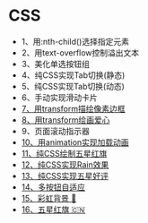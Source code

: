 # CSS
- 1、用:nth-child()选择指定元素
- 2、用text-overflow控制溢出文本
- 3、美化单选按钮组
- 4、纯CSS实现Tab切换(静态)
- 5、纯CSS实现Tab切换(动态)
- 6、手动实现滑动卡片
- [7、用transform描绘像素边框](https://codepen.io/GuoguoDad/pen/PoejNpv)
- [8、用transform绘画爱心](https://codepen.io/GuoguoDad/pen/YzLzpKb)
- 9、页面滚动指示器
- [10、用animation实现加载动画](https://codepen.io/GuoguoDad/pen/PoeozMx)
- [11、纯CSS绘制五星红旗](https://codepen.io/GuoguoDad/pen/poVvrvM)
- [12、纯CSS实现Rain效果](https://codepen.io/GuoguoDad/pen/RwyPjzV)
- [13、纯CSS实现五星好评](https://codepen.io/GuoguoDad/pen/MWGoyKy)
- [14、多按钮自适应](https://codepen.io/GuoguoDad/pen/VwxPveP)
- [15、彩虹背景 🌈](https://codepen.io/GuoguoDad/pen/gOzgQGo)
- [16、五星红旗 🇨🇳](https://codepen.io/GuoguoDad/pen/poVvrvM)
